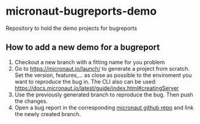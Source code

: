 # micronaut-bugreports-demo
Repository to hold the demo projects for bugreports

## How to add a new demo for a bugreport

1. Checkout a new branch with a fitting name for you problem
2. Go to https://micronaut.io/launch/ to generate a project from scratch. Set the version, features,... as close as possible to the enviroment you want to reproduce the bug in. The CLI also can be used: https://docs.micronaut.io/latest/guide/index.html#creatingServer
3. Use the previously generated branch to reproduce the bug. Then push the changes.
4. Open a bug report in the corresponding [micronaut github repo](https://github.com/micronaut-projects) and link the newly created branch.
